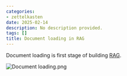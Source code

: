 ```yaml
---
categories:
- zettelkasten
date: 2025-02-14
description: No description provided.
tags: []
title: Document loading in RAG
---
```


Document loading is first stage of building [RAG](RAG.md). 

![Document loading.png](assets/Document%20loading.png)